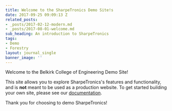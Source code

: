```yaml
---
title: Welcome to the SharpeTronics Demo Site!s
date: 2017-09-25 09:09:13 Z
related_posts:
- _posts/2017-02-12-modern.md
- _posts/2017-08-01-welcome.md
sub_heading: An introduction to SharpeTronics
tags:
- Demo
- Forestry
layout: journal_single
banner_image: ''
---
```


Welcome to the Belkirk College of Engineering Demo Site!

This site allows you to explore SharpeTronics's features and functionality, and is **not** meant to be used as a production website. To get started building your own site, please see our [documentation](https://sharpetronics.com/help).

Thank you for choosing to demo SharpeTronics!
